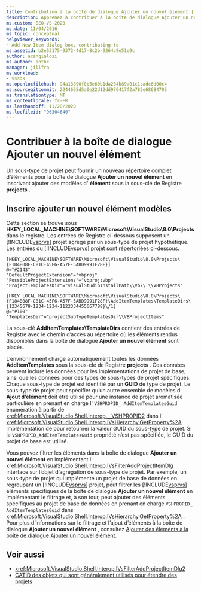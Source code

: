 ```yaml
---
title: Contribution à la boîte de dialogue Ajouter un nouvel élément | Microsoft Docs
description: Apprenez à contribuer à la boîte de dialogue Ajouter un nouvel élément dans Visual Studio en inscrivant ajouter des modèles d’élément sous la sous-clé de Registre Projects.
ms.custom: SEO-VS-2020
ms.date: 11/04/2016
ms.topic: conceptual
helpviewer_keywords:
- Add New Item dialog box, contributing to
ms.assetid: b2e53175-9372-4d17-8c2b-9264c9e51e9c
author: acangialosi
ms.author: anthc
manager: jillfra
ms.workload:
- vssdk
ms.openlocfilehash: 94a13890f0b5e60b1da204b89a01c1cadc6d00c4
ms.sourcegitcommit: 2244665d5a0e22d12dd976417f2a782e68684705
ms.translationtype: MT
ms.contentlocale: fr-FR
ms.lasthandoff: 11/28/2020
ms.locfileid: "96304640"
---
```

# <a name="contribute-to-the-add-new-item-dialog-box"></a>Contribuer à la boîte de dialogue Ajouter un nouvel élément
Un sous-type de projet peut fournir un nouveau répertoire complet d’éléments pour la boîte de dialogue **Ajouter un nouvel élément** en inscrivant ajouter des modèles d' **élément** sous la sous-clé de Registre **projects** .

## <a name="register-add-new-item-templates"></a>Inscrire ajouter un nouvel élément modèles
 Cette section se trouve sous **HKEY_LOCAL_MACHINE\SOFTWARE\Microsoft\VisualStudio\8.0\Projects** dans le registre. Les entrées de Registre ci-dessous supposent un [!INCLUDE[vsprvs](../../code-quality/includes/vsprvs_md.md)] projet agrégé par un sous-type de projet hypothétique. Les entrées du [!INCLUDE[vsprvs](../../code-quality/includes/vsprvs_md.md)] projet sont répertoriées ci-dessous.

```
[HKEY_LOCAL_MACHINE\SOFTWARE\Microsoft\VisualStudio\8.0\Projects\{F184B08F-C81C-45F6-A57F-5ABD9991F28F}]
@="#2143"
"DefaultProjectExtension"="vbproj"
"PossibleProjectExtensions"="vbproj;vbp"
"ProjectTemplatesDir"="visualStudioInstallPath\\Vb\\.\\VBProjects"

[HKEY_LOCAL_MACHINE\SOFTWARE\Microsoft\VisualStudio\8.0\Projects\{F184B08F-C81C-45F6-A57F-5ABD9991F28F}\AddItemTemplates\TemplateDirs\{12345678-1234-1234-1122334455667788}\/1]
@="#100"
"TemplatesDir"="projectSubTypeTemplatesDir\\VBProjectItems"
```

 La sous-clé **AddItemTemplates\TemplateDirs** contient des entrées de Registre avec le chemin d’accès au répertoire où les éléments rendus disponibles dans la boîte de dialogue **Ajouter un nouvel élément** sont placés.

 L’environnement charge automatiquement toutes les données **AddItemTemplates** sous la sous-clé de Registre **projects** . Ces données peuvent inclure les données pour les implémentations de projet de base, ainsi que les données pour des types de sous-types de projet spécifiques. Chaque sous-type de projet est identifié par un **GUID** de type de projet. Le sous-type de projet peut spécifier qu’un autre ensemble de modèles d' **Ajout d’élément** doit être utilisé pour une instance de projet aromatisée particulière en prenant en charge l' `VSHPROPID_ AddItemTemplatesGuid` énumération à partir de <xref:Microsoft.VisualStudio.Shell.Interop.__VSHPROPID2> dans l' <xref:Microsoft.VisualStudio.Shell.Interop.IVsHierarchy.GetProperty%2A> implémentation de pour retourner la valeur GUID du sous-type de projet. Si la `VSHPROPID_AddItemTemplatesGuid` propriété n’est pas spécifiée, le GUID du projet de base est utilisé.

 Vous pouvez filtrer les éléments dans la boîte de dialogue **Ajouter un nouvel élément** en implémentant l' <xref:Microsoft.VisualStudio.Shell.Interop.IVsFilterAddProjectItemDlg> interface sur l’objet d’agrégation de sous-type de projet. Par exemple, un sous-type de projet qui implémente un projet de base de données en regroupant un [!INCLUDE[vsprvs](../../code-quality/includes/vsprvs_md.md)] projet, peut filtrer les [!INCLUDE[vsprvs](../../code-quality/includes/vsprvs_md.md)] éléments spécifiques de la boîte de dialogue **Ajouter un nouvel élément** en implémentant le filtrage et, à son tour, peut ajouter des éléments spécifiques au projet de base de données en prenant en charge `VSHPROPID_ AddItemTemplatesGuid` dans <xref:Microsoft.VisualStudio.Shell.Interop.IVsHierarchy.GetProperty%2A> . Pour plus d’informations sur le filtrage et l’ajout d’éléments à la boîte de dialogue **Ajouter un nouvel élément** , consultez [Ajouter des éléments à la boîte de dialogue Ajouter un nouvel élément](../../extensibility/internals/adding-items-to-the-add-new-item-dialog-boxes.md).

## <a name="see-also"></a>Voir aussi
- <xref:Microsoft.VisualStudio.Shell.Interop.IVsFilterAddProjectItemDlg2>
- [CATID des objets qui sont généralement utilisés pour étendre des projets](../../extensibility/internals/catids-for-objects-that-are-typically-used-to-extend-projects.md)
